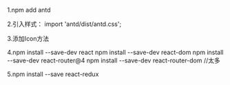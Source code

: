 1.npm add antd

2.引入样式：
import 'antd/dist/antd.css';

3.添加Icon方法

4.npm install --save-dev react
npm install --save-dev react-dom
npm install --save-dev react-router@4
npm install --save-dev react-router-dom
//太多

5.npm install --save react-redux